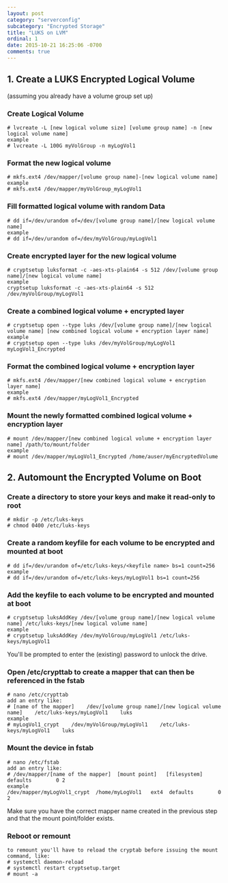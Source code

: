 ```yaml
---
layout: post
category: "serverconfig"
subcategory: "Encrypted Storage"
title: "LUKS on LVM"
ordinal: 1
date: 2015-10-21 16:25:06 -0700
comments: true
---
```

<!--break-->

## 1. Create a LUKS Encrypted Logical Volume
(assuming you already have a volume group set up)
### Create Logical Volume
    # lvcreate -L [new logical volume size] [volume group name] -n [new logical volume name]
    example
    # lvcreate -L 100G myVolGroup -n myLogVol1

### Format the new logical volume
    # mkfs.ext4 /dev/mapper/[volume group name]-[new logical volume name]
    example
    # mkfs.ext4 /dev/mapper/myVolGroup_myLogVol1

### Fill formatted logical volume with random Data
    # dd if=/dev/urandom of=/dev/[volume group name]/[new logical volume name]
    example
    # dd if=/dev/urandom of=/dev/myVolGroup/myLogVol1

### Create encrypted layer for the new logical volume
    # cryptsetup luksformat -c -aes-xts-plain64 -s 512 /dev/[volume group name]/[new logical volume name]
    example
    cryptsetup luksformat -c -aes-xts-plain64 -s 512 /dev/myVolGroup/myLogVol1

### Create a combined logical volume + encrypted layer
    # cryptsetup open --type luks /dev/[volume group name]/[new logical volume name] [new combined logical volume + encryption layer name]
    example
    # cryptsetup open --type luks /dev/myVolGroup/myLogVol1 myLogVol1_Encrypted

### Format the combined logical volume + encryption layer
    # mkfs.ext4 /dev/mapper/[new combined logical volume + encryption layer name]
    example
    # mkfs.ext4 /dev/mapper/myLogVol1_Encrypted

### Mount the newly formatted combined logical volume + encryption layer
    # mount /dev/mapper/[new combined logical volume + encryption layer name] /path/to/mount/folder
    example
    # mount /dev/mapper/myLogVol1_Encrypted /home/auser/myEncryptedVolume

## 2. Automount the Encrypted Volume on Boot
### Create a directory to store your keys and make it read-only to root
    # mkdir -p /etc/luks-keys
    # chmod 0400 /etc/luks-keys

### Create a random keyfile for each volume to be encrypted and mounted at boot
    # dd if=/dev/urandom of=/etc/luks-keys/<keyfile name> bs=1 count=256
    example
    # dd if=/dev/urandom of=/etc/luks-keys/myLogVol1 bs=1 count=256

### Add the keyfile to each volume to be encrypted and mounted at boot
    # cryptsetup luksAddKey /dev/[volume group name]/[new logical volume name] /etc/luks-keys/[new logical volume name]
    example
    # cryptsetup luksAddKey /dev/myVolGroup/myLogVol1 /etc/luks-keys/myLogVol1

You'll be prompted to enter the (existing) password to unlock the drive.

### Open /etc/crypttab to create a mapper that can then be referenced in the fstab
    # nano /etc/crypttab
    add an entry like:
    # [name of the mapper]    /dev/[volume group name]/[new logical volume name]    /etc/luks-keys/myLogVol1    luks
    example
    # myLogVol1_crypt    /dev/myVolGroup/myLogVol1    /etc/luks-keys/myLogVol1    luks

### Mount the device in fstab
    # nano /etc/fstab
    add an entry like:
    # /dev/mapper/[name of the mapper]  [mount point]   [filesystem]  defaults        0 2
    example
    /dev/mapper/myLogVol1_crypt  /home/myLogVol1   ext4  defaults        0 2
Make sure you have the correct mapper name created in the previous step and that the mount point/folder exists.

### Reboot or remount
    to remount you'll have to reload the cryptab before issuing the mount command, like:
    # systemctl daemon-reload
    # systemctl restart cryptsetup.target
    # mount -a
